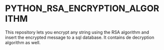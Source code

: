 # PYTHON_RSA_ENCRYPTION_ALGORITHM
This repository lets you encrypt any string using the RSA algorithm and insert the encrypted message to a sql database. It contains de decryption algorithm as well.

